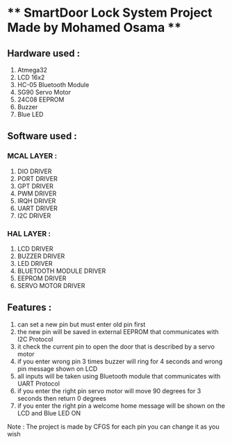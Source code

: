 # **  SmartDoor Lock System Project Made by Mohamed Osama **

## Hardware used :
 1. Atmega32
 2. LCD 16x2
 3. HC-05 Bluetooth Module
 4. SG90 Servo Motor
 5. 24C08 EEPROM
 6. Buzzer
 7. Blue LED
 
 ## Software used :
 ### MCAL LAYER :
 1. DIO DRIVER
 2. PORT DRIVER
 3. GPT DRIVER
 4. PWM DRIVER
 5. IRQH DRIVER
 6. UART DRIVER
 7. I2C DRIVER

### HAL LAYER :
1. LCD DRIVER
2. BUZZER DRIVER
3. LED DRIVER
4. BLUETOOTH MODULE DRIVER
5. EEPROM DRIVER
6. SERVO MOTOR DRIVER

 ## Features :
 1. can set a new pin but must enter old pin first
 2. the new pin will be saved in external EEPROM that communicates with I2C Protocol
 3. it check the current pin to open the door that is described by a servo motor
 4. if you enter wrong pin 3 times buzzer will ring for 4 seconds and wrong pin message shown on LCD
 5. all inputs will be taken using Bluetooth module that communicates with UART Protocol
 6. if you enter the right pin servo motor will move 90 degrees for 3 seconds then return 0 degrees
 7. if you enter the right pin a welcome home message will be shown on the LCD and Blue LED ON

Note : The project is made by CFGS for each pin you can change it as you wish
